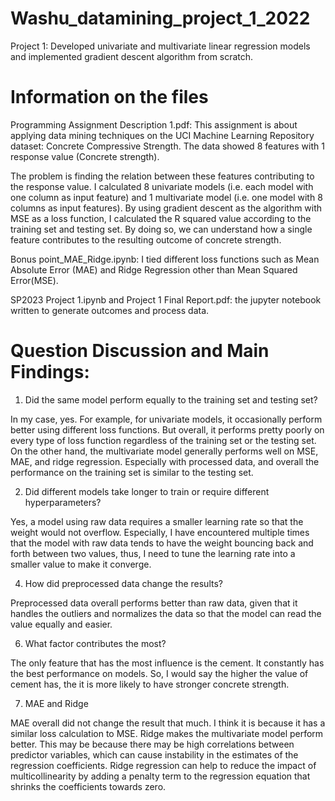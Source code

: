 # Washu_datamining_project_1_2022
Project 1: Developed univariate and multivariate linear regression models and implemented gradient descent algorithm from scratch.

# Information on the files

Programming Assignment Description 1.pdf: This assignment is about applying data mining techniques on the UCI Machine Learning Repository dataset: Concrete Compressive Strength. The data showed 8 features with 1 response value (Concrete strength). 

The problem is finding the relation between these features contributing to the response value. I calculated 8 univariate models (i.e. each model with one column as input feature) and 1 multivariate model (i.e. one model with 8 columns as input features).
By using gradient descent as the algorithm with MSE as a loss function, I calculated the R squared value according to the training set and testing set. By doing so, we can understand how a single feature contributes to the resulting outcome of concrete strength. 

Bonus point_MAE_Ridge.ipynb: I tied different loss functions such as Mean Absolute Error (MAE) and Ridge Regression other than Mean Squared Error(MSE). 

SP2023 Project 1.ipynb and Project 1 Final Report.pdf: the jupyter notebook written to generate outcomes and process data. 

# Question Discussion and Main Findings: 

1. Did the same model perform equally to the training set and testing set?

In my case, yes. For example, for univariate models, it occasionally perform better using different loss functions. But overall, it performs pretty poorly on every type of loss function regardless of the training set or the testing set. On the other hand, the multivariate model generally performs well on MSE, MAE, and ridge regression. Especially with processed data, and overall the performance on the training set is similar to the testing set.

2. Did different models take longer to train or require different hyperparameters?

Yes, a model using raw data requires a smaller learning rate so that the weight would not overflow. Especially, I have encountered multiple times that the model with raw data tends to have the weight bouncing back and forth between two values, thus, I need to tune the learning rate into a smaller value to make it converge.

4. How did preprocessed data change the results?

Preprocessed data overall performs better than raw data, given that it handles the outliers and normalizes the data so that the model can read the value equally and easier.

6. What factor contributes the most?

The only feature that has the most influence is the cement. It constantly has the best performance on models. So, I would say the higher the value of cement has, the it is more likely to have stronger concrete strength.

7. MAE and Ridge

MAE overall did not change the result that much. I think it is because it has a similar loss calculation to MSE.
Ridge makes the multivariate model perform better. This may be because there may be high correlations between predictor variables, which can cause instability in the estimates of the regression coefficients. Ridge regression can help to reduce the impact of multicollinearity by adding a penalty term to the regression equation that shrinks the coefficients towards zero.




